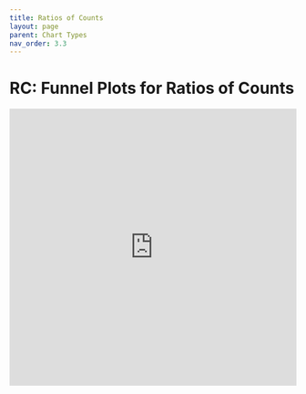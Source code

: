 ```yaml
---
title: Ratios of Counts
layout: page
parent: Chart Types
nav_order: 3.3
---
```


# RC: Funnel Plots for Ratios of Counts

<iframe title="FunnelVisualExamples" width="100%" height="486" src="https://app.powerbi.com/view?r=eyJrIjoiZjQxNmQ5YmMtZmE1Mi00MzRkLWFmNzQtOGI5MThlMjQ4ZjdiIiwidCI6IjIzMjA0YzgxLTVlNzYtNDE0ZS04Y2M1LTYzMWI0ODc0ZTIwOCJ9&pageName=ReportSectione0434b3d866a214a6a80" frameborder="0" allowFullScreen="true"></iframe>
